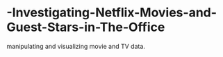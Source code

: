 # -Investigating-Netflix-Movies-and-Guest-Stars-in-The-Office
manipulating and visualizing movie and TV data.
